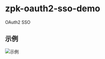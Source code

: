# zpk-oauth2-sso-demo
OAuth2 SSO  
## 示例  
![示例](https://github.com/producted/resource/blob/master/images/22.gif)